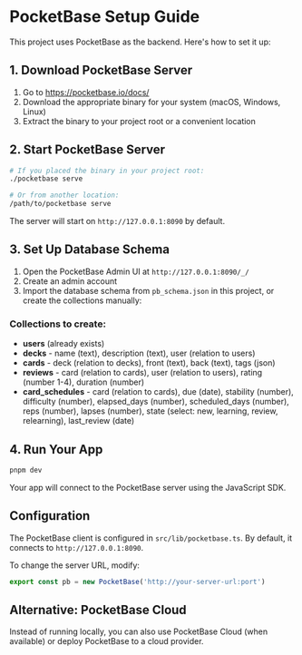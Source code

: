 # PocketBase Setup Guide

This project uses PocketBase as the backend. Here's how to set it up:

## 1. Download PocketBase Server

1. Go to https://pocketbase.io/docs/
2. Download the appropriate binary for your system (macOS, Windows, Linux)
3. Extract the binary to your project root or a convenient location

## 2. Start PocketBase Server

```bash
# If you placed the binary in your project root:
./pocketbase serve

# Or from another location:
/path/to/pocketbase serve
```

The server will start on `http://127.0.0.1:8090` by default.

## 3. Set Up Database Schema

1. Open the PocketBase Admin UI at `http://127.0.0.1:8090/_/`
2. Create an admin account
3. Import the database schema from `pb_schema.json` in this project, or create the collections manually:

### Collections to create:
- **users** (already exists)
- **decks** - name (text), description (text), user (relation to users)
- **cards** - deck (relation to decks), front (text), back (text), tags (json)
- **reviews** - card (relation to cards), user (relation to users), rating (number 1-4), duration (number)
- **card_schedules** - card (relation to cards), due (date), stability (number), difficulty (number), elapsed_days (number), scheduled_days (number), reps (number), lapses (number), state (select: new, learning, review, relearning), last_review (date)

## 4. Run Your App

```bash
pnpm dev
```

Your app will connect to the PocketBase server using the JavaScript SDK.

## Configuration

The PocketBase client is configured in `src/lib/pocketbase.ts`. By default, it connects to `http://127.0.0.1:8090`. 

To change the server URL, modify:
```typescript
export const pb = new PocketBase('http://your-server-url:port')
```

## Alternative: PocketBase Cloud

Instead of running locally, you can also use PocketBase Cloud (when available) or deploy PocketBase to a cloud provider.